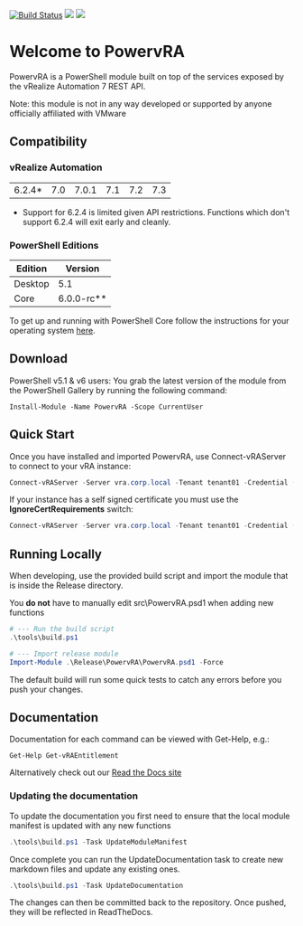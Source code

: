 [![Build Status](https://jakkulabs.visualstudio.com/Lab/_apis/build/status/PowervRA?branchName=master)](https://jakkulabs.visualstudio.com/Lab/_build/latest?definitionId=3&branchName=master) ![](https://img.shields.io/powershellgallery/v/PowervRA) ![](https://img.shields.io/powershellgallery/dt/PowervRA)

# Welcome to PowervRA
PowervRA is a PowerShell module built on top of the services exposed by the vRealize Automation 7 REST API.

Note: this module is not in any way developed or supported by anyone officially affiliated with VMware

## Compatibility

### vRealize Automation

|||||||
| --- | --- | --- | --- | --- | --- |
|6.2.4*|7.0|7.0.1|7.1|7.2|7.3|


* Support for 6.2.4 is limited given API restrictions. Functions which don't support 6.2.4 will exit early and cleanly.

### PowerShell Editions

|Edition|Version|
| --- | --- |
|Desktop|5.1|
|Core|6.0.0-rc**|

To get up and running with PowerShell Core follow the instructions for your operating system [here](https://github.com/PowerShell/PowerShell/blob/master/README.md#get-powershell).

## Download

PowerShell v5.1 & v6 users: You grab the latest version of the module from the PowerShell Gallery by running the following command:

```
Install-Module -Name PowervRA -Scope CurrentUser
```

## Quick Start

Once you have installed and imported PowervRA, use Connect-vRAServer to connect to your vRA instance:

```PowerShell
Connect-vRAServer -Server vra.corp.local -Tenant tenant01 -Credential (Get-Credential)
```

If your instance has a self signed certificate you must use the **IgnoreCertRequirements** switch:

```PowerShell
Connect-vRAServer -Server vra.corp.local -Tenant tenant01 -Credential (Get-Credential) -IgnoreCertRequirements
```

## Running Locally
When developing, use the provided build script and import the module that is inside the Release directory.

You **do not** have to manually edit src\PowervRA.psd1 when adding new functions

```PowerShell
# --- Run the build script
.\tools\build.ps1

# --- Import release module
Import-Module .\Release\PowervRA\PowervRA.psd1 -Force
```
The default build will run some quick tests to catch any errors before you push your changes.

## Documentation

Documentation for each command can be viewed with Get-Help, e.g.:

```
Get-Help Get-vRAEntitlement
```

Alternatively check out our [Read the Docs site](https://powervra.readthedocs.org/en/latest/)

### Updating the documentation
To update the documentation you first need to ensure that the local module manifest is updated with any new functions

```PowerShell
.\tools\build.ps1 -Task UpdateModuleManifest
```

Once complete you can run the UpdateDocumentation task to create new markdown files and update any existing ones.

```PowerShell
.\tools\build.ps1 -Task UpdateDocumentation
```

The changes can then be committed back to the repository. Once pushed, they will be reflected in ReadTheDocs.
